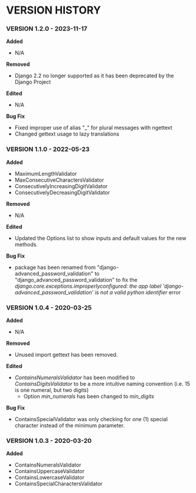 # VERSION HISTORY

### VERSION 1.2.0 - 2023-11-17

**Added**

- N/A

**Removed**

- Django 2.2 no longer supported as it has been deprecated by the Django Project

**Edited**

- N/A

**Bug Fix**

- Fixed improper use of alias "_" for plural messages with ngettext
- Changed gettext usage to lazy translations

### VERSION 1.1.0 - 2022-05-23

**Added**

- MaximumLengthValidator
- MaxConsecutiveCharactersValidator
- ConsecutivelyIncreasingDigitValidator
- ConsecutivelyDecreasingDigitValidator

**Removed**

- N/A

**Edited**

- Updated the Options list to show inputs and default values for the new methods.

**Bug Fix**

- package has been renamed from "django-advanced_password_validation" to "django_advanced_password_validation" to fix the *django.core.exceptions.improperlyconfigured: the app label 'django-advanced_password_validation' is not a valid python identifier* error

### VERSION 1.0.4 - 2020-03-25

**Added**

- N/A

**Removed**

- Unused import gettext has been removed.

**Edited**

- *ContainsNumeralsValidator* has been modified to *ContainsDigitsValidator* to be a more intuitive naming convention (i.e. 15 is one numeral, but two digits)
  - Option *min_numerals* has been changed to *min_digits*

**Bug Fix**

- ContainsSpecialValidator was only checking for one (1) special character instead of the minimum parameter.

### VERSION 1.0.3 - 2020-03-20

**Added**

- ContainsNumeralsValidator
- ContainsUppercaseValidator
- ContainsLowercaseValidator
- ContainsSpecialCharactersValidator